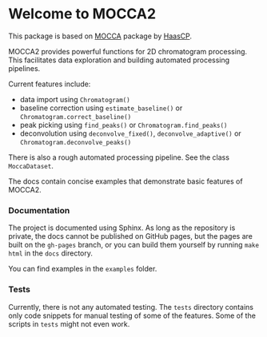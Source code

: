 # Welcome to MOCCA2

This package is based on [MOCCA](https://github.com/HaasCP/mocca) package by [HaasCP](https://github.com/HaasCP).

MOCCA2 provides powerful functions for 2D chromatogram processing. This facilitates data exploration and building automated processing pipelines.

Current features include:
 - data import using `Chromatogram()`
 - baseline correction using `estimate_baseline()` or `Chromatogram.correct_baseline()`
 - peak picking using `find_peaks()` or `Chromatogram.find_peaks()`
 - deconvolution using `deconvolve_fixed()`, `deconvolve_adaptive()` or `Chromatogram.deconvolve_peaks()`

There is also a rough automated processing pipeline. See the class `MoccaDataset`.

The docs contain concise examples that demonstrate basic features of MOCCA2.

### Documentation

The project is documented using Sphinx. As long as the repository is private, the docs cannot be published on GitHub pages, but the pages are built on the `gh-pages` branch, or you can build them yourself by running `make html` in the `docs` directory.

You can find examples in the `examples` folder.

### Tests

Currently, there is not any automated testing. The `tests` directory contains only code snippets for manual testing of some of the features. Some of the scripts in `tests` might not even work.
